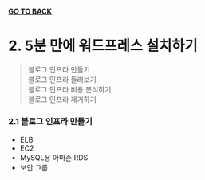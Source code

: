 #### [GO TO BACK](../README.md)

# 2. 5분 만에 워드프레스 설치하기
> 블로그 인프라 만들기  
> 블로그 인프라 둘러보기  
> 블로그 인프라 비용 분석하기  
> 블로그 인프라 제거하기


### 2.1 블로그 인프라 만들기
- ELB
- EC2
- MySQL용 아마존 RDS
- 보안 그룹

